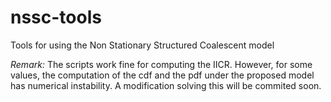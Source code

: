# nssc-tools
Tools for using the Non Stationary Structured Coalescent model

*Remark:* The scripts work fine for computing the IICR. However, for some values, the computation of the cdf and the pdf under the proposed model has numerical instability. A modification solving this will be commited soon.

